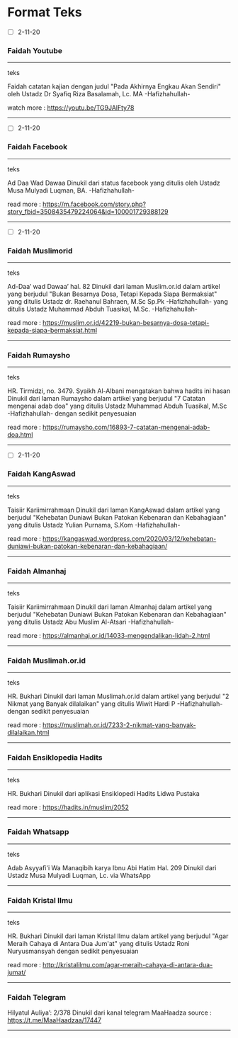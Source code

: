 # Format Teks

- [ ] 2-11-20 

### Faidah Youtube

___

teks

Faidah catatan kajian dengan judul "Pada Akhirnya Engkau Akan Sendiri" oleh Ustadz Dr Syafiq Riza Basalamah, Lc. MA -Hafizhahullah-

watch more : 
https://youtu.be/TG9JAlFty78

___

- [ ] 2-11-20 

### Faidah Facebook

___

teks

Ad Daa Wad Dawaa
Dinukil dari status facebook
yang ditulis oleh Ustadz Musa Mulyadi Luqman, BA. -Hafizhahullah- 

read more :
https://m.facebook.com/story.php?story_fbid=3508435479224064&id=100001729388129

___

- [ ] 2-11-20 

### Faidah Muslimorid

___

teks

Ad-Daa’ wad Dawaa’ hal. 82
Dinukil dari laman Muslim.or.id dalam artikel yang berjudul "Bukan Besarnya Dosa, Tetapi Kepada Siapa Bermaksiat"
yang ditulis Ustadz dr. Raehanul Bahraen, M.Sc Sp.Pk -Hafizhahullah-
yang ditulis Ustadz Muhammad Abduh Tuasikal, M.Sc. -Hafizhahullah-

read more :
https://muslim.or.id/42219-bukan-besarnya-dosa-tetapi-kepada-siapa-bermaksiat.html

___

### Faidah Rumaysho

___

teks

HR. Tirmidzi, no. 3479. Syaikh Al-Albani mengatakan bahwa hadits ini hasan
Dinukil dari laman Rumaysho dalam artikel yang berjudul "7 Catatan mengenai adab doa" yang ditulis Ustadz Muhammad Abduh Tuasikal, M.Sc -Hafizhahullah- dengan sedikit penyesuaian

read more :
https://rumaysho.com/16893-7-catatan-mengenai-adab-doa.html

___

- [ ] 2-11-20 

### Faidah KangAswad

___

teks

Taisiir Kariimirrahmaan
Dinukil dari laman KangAswad dalam artikel yang berjudul "Kehebatan Duniawi Bukan Patokan Kebenaran dan Kebahagiaan"
yang ditulis Ustadz Yulian Purnama, S.Kom -Hafizhahullah-

read more :
https://kangaswad.wordpress.com/2020/03/12/kehebatan-duniawi-bukan-patokan-kebenaran-dan-kebahagiaan/

___

### Faidah Almanhaj

___

teks

Taisiir Kariimirrahmaan
Dinukil dari laman Almanhaj dalam artikel yang berjudul "Kehebatan Duniawi Bukan Patokan Kebenaran dan Kebahagiaan"
yang ditulis Ustadz Abu Muslim Al-Atsari -Hafizhahullah-

read more :
https://almanhaj.or.id/14033-mengendalikan-lidah-2.html

___

### Faidah Muslimah.or.id

___

teks

HR. Bukhari
Dinukil dari laman Muslimah.or.id dalam artikel yang berjudul "2 Nikmat yang Banyak dilalaikan"
yang ditulis Wiwit Hardi P -Hafizhahullah- dengan sedikit penyesuaian

read more : https://muslimah.or.id/7233-2-nikmat-yang-banyak-dilalaikan.html

___

### Faidah Ensiklopedia Hadits

___

teks

HR. Bukhari
Dinukil dari aplikasi Ensiklopedi Hadits Lidwa Pustaka

read more : https://hadits.in/muslim/2052

___

### Faidah Whatsapp

___

teks

Adab Asyyafi'i Wa Manaqibih karya Ibnu Abi Hatim Hal. 209
Dinukil dari Ustadz Musa Mulyadi Luqman, Lc. via WhatsApp

___

### Faidah Kristal Ilmu

___

teks

HR. Bukhari
Dinukil dari laman Kristal Ilmu dalam artikel yang berjudul "Agar Meraih Cahaya di Antara Dua Jum'at"
yang ditulis Ustadz Roni Nuryusmansyah dengan sedikit penyesuaian

read more : http://kristalilmu.com/agar-meraih-cahaya-di-antara-dua-jumat/

___

### Faidah Telegram

Hilyatul Auliya’: 2/378
Dinukil dari kanal telegram MaaHaadza
source : https://t.me/MaaHaadzaa/17447

___
